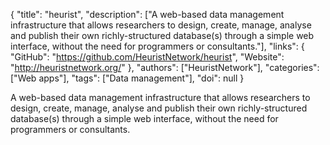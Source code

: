 {
  "title": "heurist",
  "description": ["A web-based data management infrastructure that allows researchers to design, create, manage, analyse and publish their own richly-structured database(s) through a simple web interface, without the need for programmers or consultants."],
  "links": {
    "GitHub": "https://github.com/HeuristNetwork/heurist",
    "Website": "http://heuristnetwork.org/"
  },
  "authors": ["HeuristNetwork"],
  "categories": ["Web apps"],
  "tags": ["Data management"],
  "doi": null
}

<!-- Generated by csv2md.R – do not edit by hand -->

A web-based data management infrastructure that allows researchers to design, create, manage, analyse and publish their own richly-structured database(s) through a simple web interface, without the need for programmers or consultants.